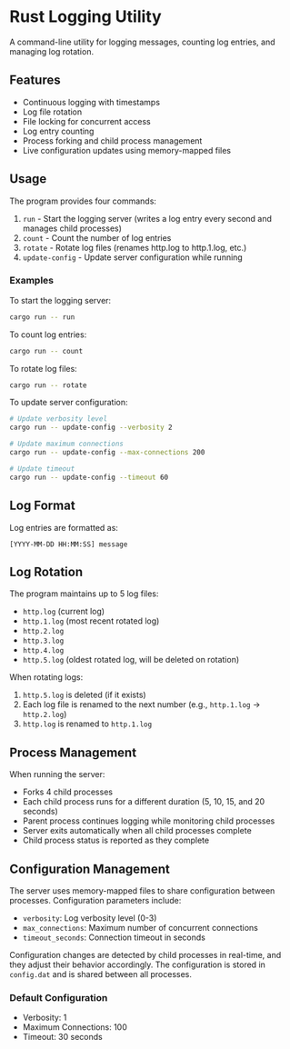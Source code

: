 # Rust Logging Utility

A command-line utility for logging messages, counting log entries, and managing log rotation.

## Features

- Continuous logging with timestamps
- Log file rotation
- File locking for concurrent access
- Log entry counting
- Process forking and child process management
- Live configuration updates using memory-mapped files

## Usage

The program provides four commands:

1. `run` - Start the logging server (writes a log entry every second and manages child processes)
2. `count` - Count the number of log entries
3. `rotate` - Rotate log files (renames http.log to http.1.log, etc.)
4. `update-config` - Update server configuration while running

### Examples

To start the logging server:
```bash
cargo run -- run
```

To count log entries:
```bash
cargo run -- count
```

To rotate log files:
```bash
cargo run -- rotate
```

To update server configuration:
```bash
# Update verbosity level
cargo run -- update-config --verbosity 2

# Update maximum connections
cargo run -- update-config --max-connections 200

# Update timeout
cargo run -- update-config --timeout 60
```

## Log Format

Log entries are formatted as:
```
[YYYY-MM-DD HH:MM:SS] message
```

## Log Rotation

The program maintains up to 5 log files:
- `http.log` (current log)
- `http.1.log` (most recent rotated log)
- `http.2.log`
- `http.3.log`
- `http.4.log`
- `http.5.log` (oldest rotated log, will be deleted on rotation)

When rotating logs:
1. `http.5.log` is deleted (if it exists)
2. Each log file is renamed to the next number (e.g., `http.1.log` → `http.2.log`)
3. `http.log` is renamed to `http.1.log`

## Process Management

When running the server:
- Forks 4 child processes
- Each child process runs for a different duration (5, 10, 15, and 20 seconds)
- Parent process continues logging while monitoring child processes
- Server exits automatically when all child processes complete
- Child process status is reported as they complete

## Configuration Management

The server uses memory-mapped files to share configuration between processes. Configuration parameters include:

- `verbosity`: Log verbosity level (0-3)
- `max_connections`: Maximum number of concurrent connections
- `timeout_seconds`: Connection timeout in seconds

Configuration changes are detected by child processes in real-time, and they adjust their behavior accordingly. The configuration is stored in `config.dat` and is shared between all processes.

### Default Configuration

- Verbosity: 1
- Maximum Connections: 100
- Timeout: 30 seconds 